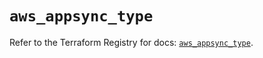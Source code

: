 # `aws_appsync_type`

Refer to the Terraform Registry for docs: [`aws_appsync_type`](https://registry.terraform.io/providers/hashicorp/aws/6.16.0/docs/resources/appsync_type).
